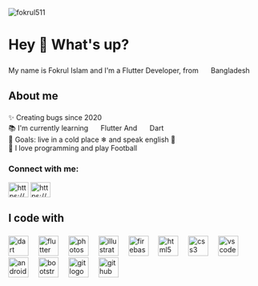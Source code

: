 
<p align="left"> <img src="https://komarev.com/ghpvc/?username=fokrul511&label=Profile%20views&color=0e75b6&style=flat" alt="fokrul511" /> </p>
<h1 align="left">Hey 👋 What's up?</h1>

###

<p align="left">My name is Fokrul Islam and I'm a Flutter Developer, from <img src="https://em-content.zobj.net/source/apple/354/flag-bangladesh_1f1e7-1f1e9.png" width="17" /> Bangladesh</p>

###

<h2 align="left">About me</h2>

###

<p align="left">✨ Creating bugs since 2020<br>📚 I'm currently learning  <img src="https://static-00.iconduck.com/assets.00/flutter-icon-2048x2048-ufx4idi8.png" width="17" /> Flutter And <img src="https://uxwing.com/wp-content/themes/uxwing/download/brands-and-social-media/dart-programming-language-icon.png" width="17" />  Dart<br>🎯 Goals:  live in a cold place ❄ and speak english 🚀<br>🎲 I love programming and play Football </p>

###
<h3 align="left">Connect with me:</h3>
<p align="left">
<a href="https://linkedin.com/in/https://www.linkedin.com/in/fokrul-islam-72998a249/" target="blank"><img align="center" src="https://raw.githubusercontent.com/rahuldkjain/github-profile-readme-generator/master/src/images/icons/Social/linked-in-alt.svg" alt="https://www.linkedin.com/in/fokrul-islam-72998a249/" height="30" width="40" /></a>
<a href="https://fb.com/https://web.facebook.com/humien.ahmad.9/" target="blank"><img align="center" src="https://raw.githubusercontent.com/rahuldkjain/github-profile-readme-generator/master/src/images/icons/Social/facebook.svg" alt="https://web.facebook.com/humien.ahmad.9" height="30" width="40" /></a>
</p>

<h2 align="left">I code with</h2>

###

<div align="left">
  <img src="https://cdn.jsdelivr.net/gh/devicons/devicon/icons/dart/dart-original.svg" height="40" alt="dart logo"  />
  <img width="12" />
  <img src="https://cdn.jsdelivr.net/gh/devicons/devicon/icons/flutter/flutter-original.svg" height="40" alt="flutter logo"  />
  <img width="12" />
  <img src="https://cdn.jsdelivr.net/gh/devicons/devicon/icons/photoshop/photoshop-plain.svg" height="40" alt="photoshop logo"  />
  <img width="12" />
  <img src="https://cdn.jsdelivr.net/gh/devicons/devicon/icons/illustrator/illustrator-plain.svg" height="40" alt="illustrator logo"  />
  <img width="12" />
  <img src="https://cdn.jsdelivr.net/gh/devicons/devicon/icons/firebase/firebase-plain.svg" height="40" alt="firebase logo"  />
  <img width="12" />
  <img src="https://cdn.jsdelivr.net/gh/devicons/devicon/icons/html5/html5-original.svg" height="40" alt="html5 logo"  />
  <img width="12" />
  <img src="https://cdn.jsdelivr.net/gh/devicons/devicon/icons/css3/css3-original.svg" height="40" alt="css3 logo"  />
  <img width="12" />
  <img src="https://cdn.jsdelivr.net/gh/devicons/devicon/icons/vscode/vscode-original.svg" height="40" alt="vscode logo"  />
  <img width="12" />
  <img src="https://cdn.jsdelivr.net/gh/devicons/devicon/icons/androidstudio/androidstudio-original.svg" height="40" alt="androidstudio logo"  />
  <img width="12" />
  <img src="https://cdn.jsdelivr.net/gh/devicons/devicon/icons/bootstrap/bootstrap-original.svg" height="40" alt="bootstrap logo"  />
  <img width="12" />
  <img src="https://cdn.jsdelivr.net/gh/devicons/devicon/icons/git/git-original.svg" height="40" alt="git logo"  />
  <img width="12" />
  <img src="https://cdn.jsdelivr.net/gh/devicons/devicon/icons/github/github-original.svg" height="40" alt="github logo"  />
</div>

###


